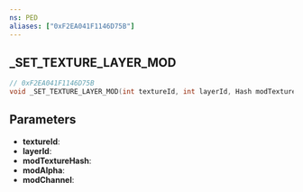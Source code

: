 ```yaml
---
ns: PED
aliases: ["0xF2EA041F1146D75B"]
---
```

## _SET_TEXTURE_LAYER_MOD

```c
// 0xF2EA041F1146D75B
void _SET_TEXTURE_LAYER_MOD(int textureId, int layerId, Hash modTextureHash, float modAlpha, int modChannel);
```

## Parameters
* **textureId**:
* **layerId**:
* **modTextureHash**:
* **modAlpha**:
* **modChannel**:
